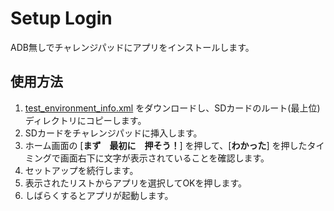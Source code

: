 # Setup Login

ADB無しでチャレンジパッドにアプリをインストールします。

## 使用方法

1. [test_environment_info.xml](test_environment_info.xml) をダウンロードし、SDカードのルート(最上位)ディレクトリにコピーします。
2. SDカードをチャレンジパッドに挿入します。
3. ホーム画面の \[**まず　最初に　押そう！**\] を押して、\[**わかった**\] を押したタイミングで画面右下に文字が表示されていることを確認します。
4. セットアップを続行します。
5. 表示されたリストからアプリを選択してOKを押します。
6. しばらくするとアプリが起動します。
